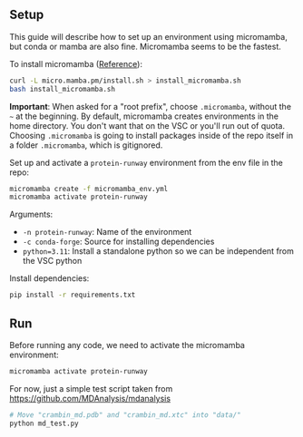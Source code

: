 ## Setup

This guide will describe how to set up an environment using micromamba, but conda or mamba are also fine. Micromamba seems to be the fastest.

To install micromamba ([Reference](https://mamba.readthedocs.io/en/latest/installation/micromamba-installation.html)):

```bash
curl -L micro.mamba.pm/install.sh > install_micromamba.sh
bash install_micromamba.sh
```

**Important**: When asked for a "root prefix", choose `.micromamba`, without the `~` at the beginning. By default, micromamba creates environments in the home directory. You don't want that on the VSC or you'll run out of quota. Choosing `.micromamba` is going to install packages inside of the repo itself in a folder `.micromamba`, which is gitignored.

Set up and activate a `protein-runway` environment from the env file in the repo:

```bash
micromamba create -f micromamba_env.yml
micromamba activate protein-runway
```

Arguments:

- `-n protein-runway`: Name of the environment
- `-c conda-forge`: Source for installing dependencies
- `python=3.11`: Install a standalone python so we can be independent from the VSC python

Install dependencies:

```bash
pip install -r requirements.txt
```

## Run

Before running any code, we need to activate the micromamba environment:

```bash
micromamba activate protein-runway
```

For now, just a simple test script taken from <https://github.com/MDAnalysis/mdanalysis>

```bash
# Move "crambin_md.pdb" and "crambin_md.xtc" into "data/"
python md_test.py
```
